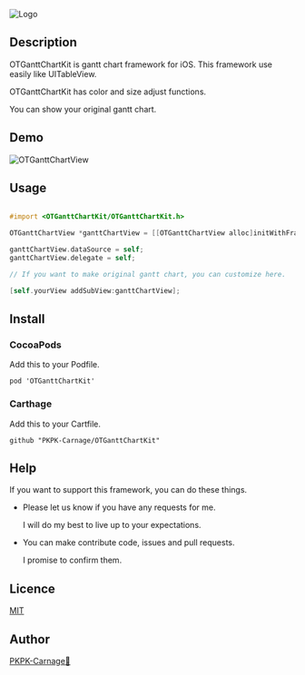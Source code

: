 ![Logo](https://user-images.githubusercontent.com/20692907/29910168-cec649e6-8e63-11e7-85bb-c197bb1dc3c1.png)

## Description
OTGanttChartKit is gantt chart framework for iOS. This framework use easily like UITableView.

OTGanttChartKit has color and size adjust functions.

You can show your original gantt chart.

## Demo
![OTGanttChartView](https://qiita-image-store.s3.amazonaws.com/0/152335/a5068008-bc00-fe8a-7859-15adc8bf4080.gif "OTGanttChartViewDemo.gif")

## Usage
```objectivec

#import <OTGanttChartKit/OTGanttChartKit.h>

OTGanttChartView *ganttChartView = [[OTGanttChartView alloc]initWithFrame:self.yourView.bounds];

ganttChartView.dataSource = self;
ganttChartView.delegate = self;

// If you want to make original gantt chart, you can customize here.

[self.yourView addSubView:ganttChartView];

```

## Install

### CocoaPods  
Add this to your Podfile.

```PodFile
pod 'OTGanttChartKit'
```

### Carthage  
Add this to your Cartfile.

```Cartfile
github "PKPK-Carnage/OTGanttChartKit"
```

## Help

If you want to support this framework, you can do these things.

* Please let us know if you have any requests for me.

	I will do my best to live up to your expectations.

* You can make contribute code, issues and pull requests.
	
	I promise to confirm them.

## Licence

[MIT](https://github.com/PKPK-Carnage/OTGanttChartKit/blob/master/LICENSE)

## Author

[PKPK-Carnage🦎](https://github.com/PKPK-Carnage)
